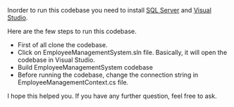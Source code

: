 Inorder to run this codebase you need to install [SQL Server](https://www.microsoft.com/en-gb/sql-server/sql-server-downloads) and [Visual Studio](https://visualstudio.microsoft.com/).

Here are the few steps to run this codebase. 

- First of all clone the codebase. 
- Click on EmployeeManagementSystem.sln file. Basically, it will open the codebase in Visual Studio.
- Build EmployeeManagementSystem codebase
- Before running the codebase, change the connection string in EmployeeManagementContext.cs file.

I hope this helped you. If you have any further question, feel free to ask.